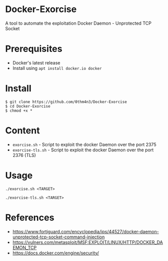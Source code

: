 # Docker-Exorcise
A tool to automate the exploitation Docker Daemon - Unprotected TCP Socket

# Prerequisites
- Docker's latest release
- Install using `apt install docker.io docker`

# Install
```
$ git clone https://github.com/0thm4n3/Docker-Exorcise
$ cd Docker-Exorcise
$ chmod +x *
```

# Content
- `exorcise.sh` - Script to exploit the docker Daemon over the port 2375
- `exorcise-tls.sh` - Script to exploit the docker Daemon over the port 2376 (TLS)

# Usage
`./exorcise.sh <TARGET>`

`./exorcise-tls.sh <TARGET>`

# References
- https://www.fortiguard.com/encyclopedia/ips/44527/docker-daemon-unprotected-tcp-socket-command-injection
- https://vulners.com/metasploit/MSF:EXPLOIT/LINUX/HTTP/DOCKER_DAEMON_TCP
- https://docs.docker.com/engine/security/
